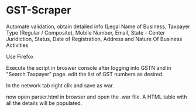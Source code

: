 # GST-Scraper
Automate validation, obtain detailed info (Legal Name of Business, Taxpayer Type (Regular / Composite), Mobile Number, Email, State - Center  Juridiction, Status, Date of Registration, Address and Nature Of Business Activities 

Use Firefox

Execute the script in broswer console after logging into GSTN and in "Search Taxpayer" page. 
edit the list of GST numbers as desired.

In the network tab right clik and save as war.

now open parser.html in browser and open the .war file. A HTML table with all the details will be populated.
